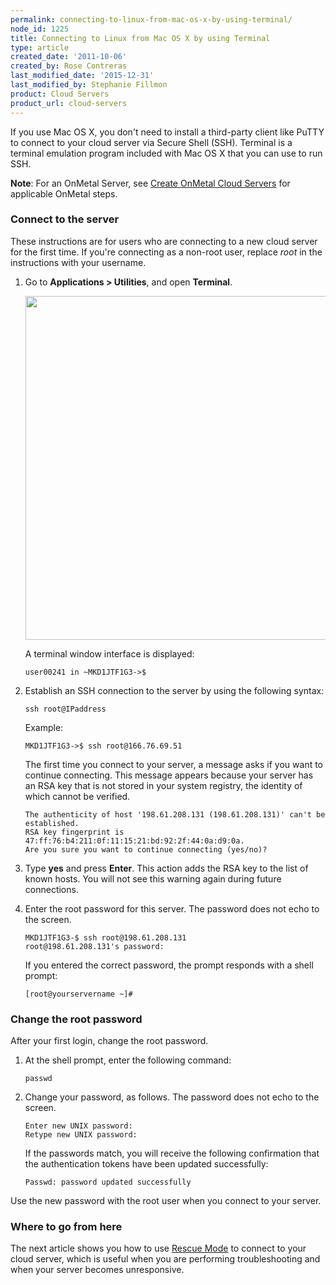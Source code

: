 ```yaml
---
permalink: connecting-to-linux-from-mac-os-x-by-using-terminal/
node_id: 1225
title: Connecting to Linux from Mac OS X by using Terminal
type: article
created_date: '2011-10-06'
created_by: Rose Contreras
last_modified_date: '2015-12-31'
last_modified_by: Stephanie Fillmon
product: Cloud Servers
product_url: cloud-servers
---
```


If you use Mac OS X, you don't need to install a third-party client like
PuTTY to connect to your cloud server via Secure Shell (SSH). Terminal
is a terminal emulation program included with Mac OS X that you can use
to run SSH.

**Note**: For an OnMetal Server, see [Create OnMetal Cloud Servers](/how-to/create-onmetal-cloud-servers) for
applicable OnMetal steps.

### Connect to the server

These instructions are for users who are connecting to a new cloud
server for the first time. If you're connecting as a non-root user,
replace *root* in the instructions with your username.

1.  Go to **Applications > Utilities**, and open **Terminal**.

    <img src="{% asset_path cloud-servers/connecting-to-linux-from-mac-os-x-by-using-terminal/1-FindTerm_1_0.png %}" width="550" />

    A terminal window interface is displayed:

        user00241 in ~MKD1JTF1G3->$

2.  Establish an SSH connection to the server by using the following
    syntax:

        ssh root@IPaddress

    Example:

        MKD1JTF1G3->$ ssh root@166.76.69.51

    The first time you connect to your server, a message asks if you
    want to continue connecting. This message appears because your
    server has an RSA key that is not stored in your system registry,
    the identity of which cannot be verified.

        The authenticity of host '198.61.208.131 (198.61.208.131)' can't be established.
        RSA key fingerprint is 47:ff:76:b4:211:0f:11:15:21:bd:92:2f:44:0a:d9:0a.
        Are you sure you want to continue connecting (yes/no)?

3.  Type **yes** and press **Enter**. This action adds the RSA key to
    the list of known hosts. You will not see this warning again during
    future connections.
4.  Enter the root password for this server. The password does not echo
    to the screen.

        MKD1JTF1G3-$ ssh root@198.61.208.131
        root@198.61.208.131's password:

    If you entered the correct password, the prompt responds with a
    shell prompt:

        [root@yourservername ~]#

### Change the root password

After your first login, change the root password.

1.  At the shell prompt, enter the following command:

        passwd

2.  Change your password, as follows. The password does not echo to
    the screen.

        Enter new UNIX password:
        Retype new UNIX password:

    If the passwords match, you will receive the following confirmation
    that the authentication tokens have been updated successfully:

        Passwd: password updated successfully

Use the new password with the root user when you connect to your server.

### Where to go from here

The next article shows you how to use [Rescue Mode](/how-to/rescue-mode)
to connect to your cloud server, which is useful when you are performing
troubleshooting and when your server becomes unresponsive.
